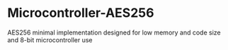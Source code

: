 # Microcontroller-AES256
AES256 minimal implementation designed for low memory and code size and 8-bit microcontroller use

